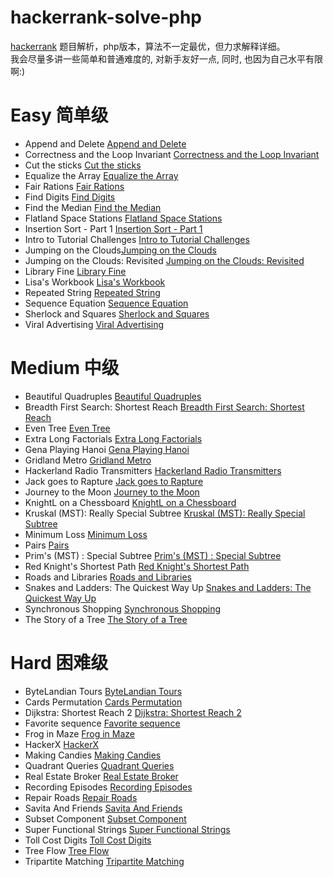 # hackerrank-solve-php
[hackerrank](https://www.hackerrank.com) 题目解析，php版本，算法不一定最优，但力求解释详细。  
我会尽量多讲一些简单和普通难度的, 对新手友好一点, 同时, 也因为自己水平有限啊:) 

# Easy 简单级
* Append and Delete [Append and Delete](./Append-And-Delete)
* Correctness and the Loop Invariant [Correctness and the Loop Invariant](./Correctness-Invariant)
* Cut the sticks [Cut the sticks](./Cut-the-sticks)
* Equalize the Array [Equalize the Array](./Equalize-the-Array)
* Fair Rations [Fair Rations](./Fair-Rations)
* Find Digits [Find Digits](./Find-Digits)
* Find the Median [Find the Median](./Find-the-Median)
* Flatland Space Stations [Flatland Space Stations](./Flatland-Space-Stations)
* Insertion Sort - Part 1 [Insertion Sort - Part 1](./Insertion-Sort1)
* Intro to Tutorial Challenges [Intro to Tutorial Challenges](./Intro-Tutorial)
* Jumping on the Clouds[Jumping on the Clouds](./Jumping-On-Clouds)
* Jumping on the Clouds: Revisited [Jumping on the Clouds: Revisited](./Jumping-Clouds)
* Library Fine [Library Fine](./Library-Fine)
* Lisa's Workbook [Lisa's Workbook](./Lisa-Workbook)
* Repeated String [Repeated String](./Repeated-String)
* Sequence Equation [Sequence Equation](./Sequence-Equation)
* Sherlock and Squares [Sherlock and Squares](./Sherlock-And-Squares)
* Viral Advertising [Viral Advertising](./Viral-Advertising)

# Medium 中级
* Beautiful Quadruples [Beautiful Quadruples](./Beautiful-Quadruples)
* Breadth First Search: Shortest Reach [Breadth First Search: Shortest Reach](./Breadth-First)
* Even Tree [Even Tree](./Even-Tree)
* Extra Long Factorials [Extra Long Factorials](./Extra-Long-Factorials)
* Gena Playing Hanoi [Gena Playing Hanoi](./Gena-Playing-Hanoi)
* Gridland Metro [Gridland Metro](./Gridland-Metro)
* Hackerland Radio Transmitters [Hackerland Radio Transmitters](./Radio-Transmitters)
* Jack goes to Rapture [Jack goes to Rapture](./Jack-Rapture)
* Journey to the Moon [Journey to the Moon](./Journey-to-the-Moon)
* KnightL on a Chessboard [KnightL on a Chessboard](./KnightL-on-a-Chessboard)
* Kruskal (MST): Really Special Subtree [Kruskal (MST): Really Special Subtree](./Kruskal)
* Minimum Loss [Minimum Loss](./Minimum-Loss)
* Pairs [Pairs](./Pairs)
* Prim's (MST) : Special Subtree [Prim's (MST) : Special Subtree](./Prim-Mst)
* Red Knight's Shortest Path [Red Knight's Shortest Path](./Red-Knight-Path)
* Roads and Libraries [Roads and Libraries](./Roads-and-Libraries)
* Snakes and Ladders: The Quickest Way Up [Snakes and Ladders: The Quickest Way Up](./Snakes-And-Ladders)
* Synchronous Shopping [Synchronous Shopping](./Synchronous-Shopping)
* The Story of a Tree [The Story of a Tree](./The-Story-Tree)

# Hard 困难级
* ByteLandian Tours [ByteLandian Tours](./ByteLandian-Tours)
* Cards Permutation [Cards Permutation](./Cards-Permutation)
* Dijkstra: Shortest Reach 2 [Dijkstra: Shortest Reach 2](./Dijkstra-Reach2)
* Favorite sequence [Favorite sequence](./Favorite-Sequence)
* Frog in Maze [Frog in Maze](./Frog-Maze)
* HackerX [HackerX](./HackerX)
* Making Candies [Making Candies](./Making-Candies)
* Quadrant Queries [Quadrant Queries](./Quadrant-Queries)
* Real Estate Broker [Real Estate Broker](./Real-Estate-Broker)
* Recording Episodes [Recording Episodes](./Recording-Episodes)
* Repair Roads [Repair Roads](./Repair-Roads)
* Savita And Friends [Savita And Friends](./Savita-And-Friends)
* Subset Component [Subset Component](./Subset-Component)
* Super Functional Strings [Super Functional Strings](./Super-Functional-Strings)
* Toll Cost Digits [Toll Cost Digits](./Toll-Cost-Digits)
* Tree Flow [Tree Flow](./Tree-Flow)
* Tripartite Matching [Tripartite Matching](./Tripartite-Matching)